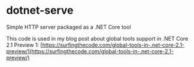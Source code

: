 # dotnet-serve
Simple HTTP server packaged as a .NET Core tool

This code is used in my blog post about global tools support in .NET Core 2.1 Preview 1: [https://surfingthecode.com/global-tools-in-.net-core-2.1-preview/](https://surfingthecode.com/global-tools-in-.net-core-2.1-preview/)